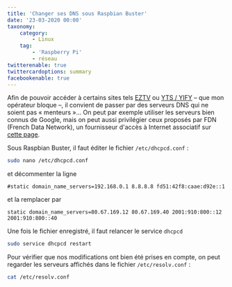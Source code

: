 ```yaml
---
title: 'Changer ses DNS sous Raspbian Buster'
date: '23-03-2020 00:00'
taxonomy:
    category:
        - Linux
    tag:
        - 'Raspberry Pi'
        - réseau
twitterenable: true
twittercardoptions: summary
facebookenable: true
---
```


Afin de pouvoir accéder à certains sites tels [EZTV](https://eztv.io/) ou [YTS / YIFY](https://yts.mx/) &ndash; que mon opérateur bloque &ndash;, il convient de passer par des serveurs DNS qui ne soient pas «&nbsp;menteurs&nbsp;»... On peut par exemple utiliser les serveurs bien connus de Google, mais on peut aussi privilégier ceux proposés par FDN (French Data Network), un fournisseur d'accès à Internet associatif sur [cette page](https://www.fdn.fr/actions/dns/).

Sous Raspbian Buster, il faut éditer le fichier `/etc/dhcpcd.conf`&nbsp;:

```bash
sudo nano /etc/dhcpcd.conf
```

et décommenter la ligne 

```
#static domain_name_servers=192.168.0.1 8.8.8.8 fd51:42f8:caae:d92e::1
```

et la remplacer par

```
static domain_name_servers=80.67.169.12 80.67.169.40 2001:910:800::12 2001:910:800::40
```

Une fois le fichier enregistré, il faut relancer le service `dhcpcd`

```bash
sudo service dhcpcd restart
```

Pour vérifier que nos modifications ont bien été prises en compte, on peut regarder les serveurs affichés dans le fichier `/etc/resolv.conf`&nbsp;:

```bash
cat /etc/resolv.conf
```
